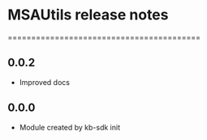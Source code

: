 # MSAUtils release notes
=========================================

0.0.2
-----
* Improved docs

0.0.0
-----
* Module created by kb-sdk init
